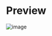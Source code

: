 # Preview
![image](https://github.com/user-attachments/assets/c2166446-54d3-40b4-bc19-ef9dc97c7171)

